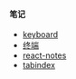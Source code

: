 #### 笔记
* [keyboard](./notes/keyboard.md)
* [终端](./notes/终端.md)
* [react-notes](./notes/react-notes.md)
* [tabindex](./notes/tabindex.md)
